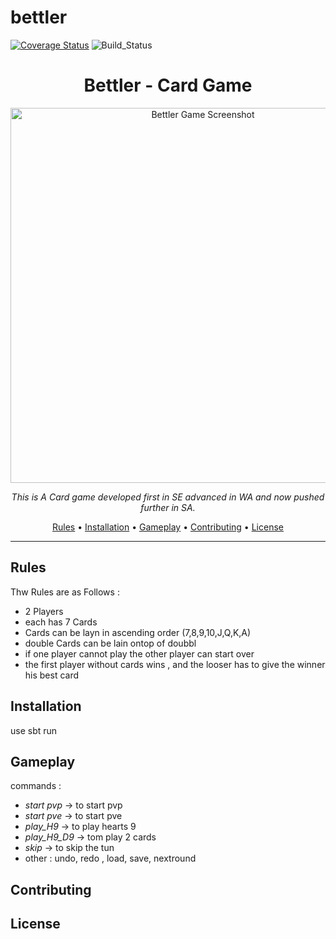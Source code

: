 # bettler
[![Coverage Status](https://coveralls.io/repos/github/MSchmidtHTWG/bettler/badge.svg?branch=main)](https://coveralls.io/github/MSchmidtHTWG/bettler?branch=main)
![Build_Status](https://github.com/MSchmidtHTWG/bettler/actions/workflows/scala.yml/badge.svg?branch=main)

<h1 align="center">Bettler - Card Game</h1>

<p align="center">
  <img src="src/main/scala/de/htwg/se/bettler/aview/gui/bettler.png" alt="Bettler Game Screenshot" width="600">
</p>

<p align="center">
  <em>This is A Card game developed first in SE advanced in WA and now pushed further in SA.</em>
</p>

<p align="center">
  <a href="#rules">Rules</a> •
  <a href="#installation">Installation</a> •
  <a href="#gameplay">Gameplay</a> •
  <a href="#contributing">Contributing</a> •
  <a href="#license">License</a>
</p>

---

## Rules

Thw Rules are as Follows : 
- 2 Players
- each has 7 Cards
- Cards can be layn in ascending order (7,8,9,10,J,Q,K,A)
- double Cards can be lain ontop of doubbl
- if one player cannot play the other player can start over
- the first player without cards wins , and the looser has to give the winner his best card

## Installation

use sbt run

## Gameplay

commands : 
- <em>start pvp </em> -> to start pvp
- <em>start pve </em> -> to start pve
- <em>play_H9 </em> -> to play hearts 9
- <em>play_H9_D9</em> -> tom play 2 cards
- <em>skip</em> -> to skip the tun
- other : undo, redo , load, save, nextround

## Contributing


## License
